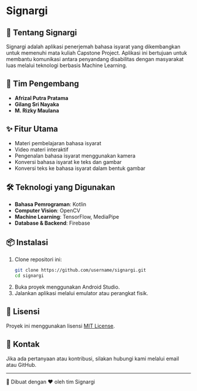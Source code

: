 # Signargi

## 📌 Tentang Signargi
Signargi adalah aplikasi penerjemah bahasa isyarat yang dikembangkan untuk memenuhi mata kuliah Capstone Project. Aplikasi ini bertujuan untuk membantu komunikasi antara penyandang disabilitas dengan masyarakat luas melalui teknologi berbasis Machine Learning.

## 👥 Tim Pengembang
- **Afrizal Putra Pratama**
- **Gilang Sri Nayaka**
- **M. Rizky Maulana**

## ✨ Fitur Utama
- Materi pembelajaran bahasa isyarat
- Video materi interaktif
- Pengenalan bahasa isyarat menggunakan kamera
- Konversi bahasa isyarat ke teks dan gambar
- Konversi teks ke bahasa isyarat dalam bentuk gambar

## 🛠️ Teknologi yang Digunakan
- **Bahasa Pemrograman**: Kotlin
- **Computer Vision**: OpenCV
- **Machine Learning**: TensorFlow, MediaPipe
- **Database & Backend**: Firebase

## 📦 Instalasi
1. Clone repositori ini:
   ```bash
   git clone https://github.com/username/signargi.git
   cd signargi
   ```
2. Buka proyek menggunakan Android Studio.
3. Jalankan aplikasi melalui emulator atau perangkat fisik.

## 📄 Lisensi
Proyek ini menggunakan lisensi [MIT License](LICENSE).

## 📩 Kontak
Jika ada pertanyaan atau kontribusi, silakan hubungi kami melalui email atau GitHub.

---

🚀 Dibuat dengan ❤️ oleh tim Signargi
